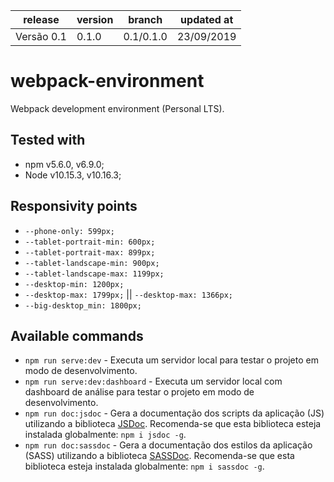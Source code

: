  release     | version  | branch                  | updated at
-------------|----------|-------------------------|------------
Versão 0.1   |    0.1.0 |               0.1/0.1.0 | 23/09/2019

# webpack-environment
Webpack development environment (Personal LTS).

## Tested with

* npm v5.6.0, v6.9.0;
* Node v10.15.3, v10.16.3;

## Responsivity points

* `--phone-only: 599px;`
* `--tablet-portrait-min: 600px;`
* `--tablet-portrait-max: 899px;`
* `--tablet-landscape-min: 900px;`
* `--tablet-landscape-max: 1199px;`
* `--desktop-min: 1200px;`
* `--desktop-max: 1799px;` || `--desktop-max: 1366px;`
* `--big-desktop_min: 1800px;`

## Available commands

* `npm run serve:dev` - Executa um servidor local para testar o projeto em modo de desenvolvimento.
* `npm run serve:dev:dashboard` - Executa um servidor local com dashboard de análise para testar o projeto em modo de desenvolvimento.
* `npm run doc:jsdoc` - Gera a documentação dos scripts da aplicação (JS) utilizando a biblioteca [JSDoc](https://github.com/jsdoc/jsdoc). Recomenda-se que esta biblioteca esteja instalada globalmente: `npm i jsdoc -g`.
* `npm run doc:sassdoc` - Gera a documentação dos estilos da aplicação (SASS) utilizando a biblioteca [SASSDoc](http://sassdoc.com/). Recomenda-se que esta biblioteca esteja instalada globalmente: `npm i sassdoc -g`.
